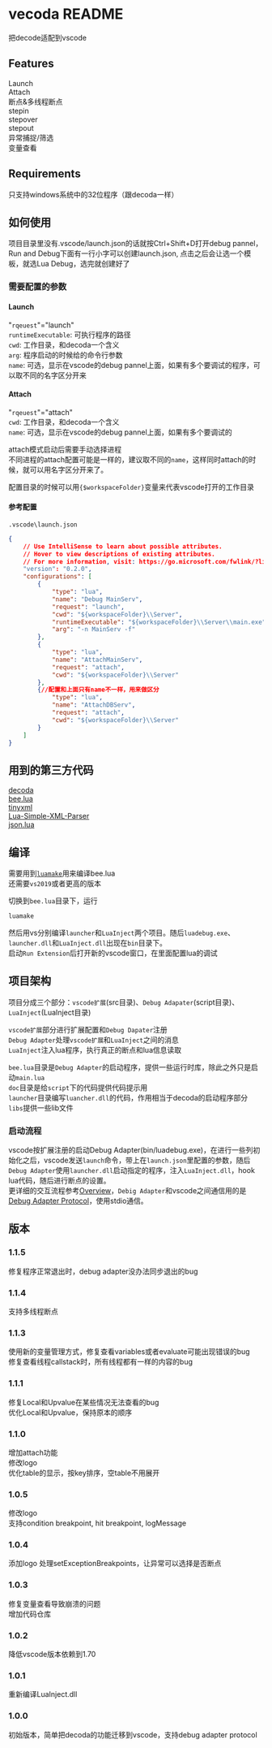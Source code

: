 # vecoda README

把decode适配到vscode

## Features

Launch  
Attach  
断点&多线程断点  
stepin  
stepover  
stepout  
异常捕捉/筛选  
变量查看  

## Requirements

只支持windows系统中的32位程序（跟decoda一样）

## 如何使用
项目目录里没有.vscode/launch.json的话就按Ctrl+Shift+D打开debug pannel，Run and Debug下面有一行小字可以创建launch.json,
点击之后会让选一个模板，就选Lua Debug，选完就创建好了
### 需要配置的参数
#### Launch
"`rqeuest`"="launch"  
`runtimeExecutable`: 可执行程序的路径  
`cwd`: 工作目录，和decoda一个含义  
`arg`: 程序启动的时候给的命令行参数  
`name`: 可选，显示在vscode的debug pannel上面，如果有多个要调试的程序，可以取不同的名字区分开来

#### Attach
"`rqeuest`"="attach"  
`cwd`: 工作目录，和decoda一个含义  
`name`: 可选，显示在vscode的debug pannel上面，如果有多个要调试的

attach模式启动后需要手动选择进程  
不同进程的attach配置可能是一样的，建议取不同的`name`，这样同时attach的时候，就可以用名字区分开来了。

配置目录的时候可以用`{$workspaceFolder}`变量来代表vscode打开的工作目录

#### 参考配置
`.vscode\launch.json`
```json
{
    // Use IntelliSense to learn about possible attributes.
    // Hover to view descriptions of existing attributes.
    // For more information, visit: https://go.microsoft.com/fwlink/?linkid=830387
    "version": "0.2.0",
    "configurations": [
        {
            "type": "lua",
            "name": "Debug MainServ",
            "request": "launch",
            "cwd": "${workspaceFolder}\\Server",
            "runtimeExecutable": "${workspaceFolder}\\Server\\main.exe",
            "arg": "-n MainServ -f"
        },
        {
            "type": "lua",
            "name": "AttachMainServ",
            "request": "attach",
            "cwd": "${workspaceFolder}\\Server"
        },
        {//配置和上面只有name不一样，用来做区分
            "type": "lua",
            "name": "AttachDBServ",
            "request": "attach",
            "cwd": "${workspaceFolder}\\Server"
        }
    ]
}
```

## 用到的第三方代码
[decoda](https://github.com/unknownworlds/decoda)  
[bee.lua](https://github.com/actboy168/bee.lua)  
[tinyxml](https://github.com/vmayoral/tinyxml)  
[Lua-Simple-XML-Parser](https://github.com/Cluain/Lua-Simple-XML-Parser)  
[json.lua](https://github.com/actboy168/json.lua)

## 编译
需要用到[`luamake`](https://github.com/actboy168/luamake)用来编译bee.lua  
还需要`vs2019`或者更高的版本

切换到`bee.lua`目录下，运行
```bat
luamake
```
然后用vs分别编译`launcher`和`LuaInject`两个项目。随后`luadebug.exe`、`launcher.dll`和`LuaInject.dll`出现在`bin`目录下。  
启动`Run Extension`后打开新的vscode窗口，在里面配置lua的调试

## 项目架构
项目分成三个部分：`vscode扩展`(src目录)、`Debug Adapater`(script目录)、`LuaInject`(LuaInject目录)

`vscode扩展`部分进行扩展配置和`Debug Dapater`注册  
`Debug Adapter`处理`vscode扩展`和`LuaInject`之间的消息  
`LuaInject`注入lua程序，执行真正的断点和lua信息读取

`bee.lua`目录是`Debug Adapter`的启动程序，提供一些运行时库，除此之外只是启动`main.lua`  
`doc`目录是给`script`下的代码提供代码提示用  
`launcher`目录编写`luancher.dll`的代码，作用相当于decoda的启动程序部分  
`libs`提供一些lib文件

### 启动流程
vscode按扩展注册的启动Debug Adapter(bin/luadebug.exe)，在进行一些列初始化之后，vscode发送`launch`命令，带上在`launch.json`里配置的参数，随后`Debug Adapter`使用`launcher.dll`启动指定的程序，注入`LuaInject.dll`，hook lua代码，随后进行断点的设置。  
更详细的交互流程参考[Overview](https://microsoft.github.io/debug-adapter-protocol/overview)，`Debig Adapter`和vscode之间通信用的是[Debug Adapter Protocol](https://microsoft.github.io/debug-adapter-protocol/specification)，使用stdio通信。
## 版本
### 1.1.5
修复程序正常退出时，debug adapter没办法同步退出的bug
### 1.1.4
支持多线程断点
### 1.1.3
使用新的变量管理方式，修复查看variables或者evaluate可能出现错误的bug    
修复查看线程callstack时，所有线程都有一样的内容的bug
### 1.1.1
修复Local和Upvalue在某些情况无法查看的bug  
优化Local和Upvalue，保持原本的顺序
### 1.1.0
增加attach功能    
修改logo     
优化table的显示，按key排序，空table不用展开
### 1.0.5
修改logo  
支持condition breakpoint, hit breakpoint, logMessage
### 1.0.4
添加logo
处理setExceptionBreakpoints，让异常可以选择是否断点
### 1.0.3
修复变量查看导致崩溃的问题  
增加代码仓库
### 1.0.2
降低vscode版本依赖到1.70
### 1.0.1
重新编译LuaInject.dll
### 1.0.0

初始版本，简单把decoda的功能迁移到vscode，支持debug adapter protocol




